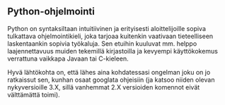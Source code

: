 ## Python-ohjelmointi

Python on syntaksiltaan intuitiivinen ja erityisesti aloittelijoille sopiva tulkattava ohjelmointikieli, joka tarjoaa kuitenkin vaativaan tieteelliseen laskentaankin sopivia työkaluja. Sen etuihin kuuluvat mm. helppo laajennettavuus muiden tekemillä kirjastoilla ja kevyempi käyttökokemus verrattuna vaikkapa Javaan tai C-kieleen.

Hyvä lähtökohta on, että lähes aina kohdatessasi ongelman joku on jo ratkaissut sen, kunhan osaat googlata ohjeisiin (ja katsoo niiden olevan nykyversioille 3.X, sillä vanhemmat 2.X versioiden komennot eivät välttämättä toimi).
